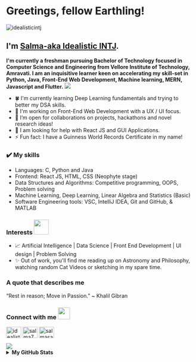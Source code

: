 # Greetings, fellow Earthling! 
<p align="left"> <img src="https://komarev.com/ghpvc/?username=idealisticintj&label=Profile%20views&color=e6325c&style=flat" alt="idealisticintj" /> </p>

## I'm [Salma-aka Idealistic INTJ](https://www.linkedin.com/in/salma7/). 
**I'm currently a freshman pursuing Bachelor of Technology focused in Computer Science and Engineering from Vellore Institute of Technology, Amravati. I am an inquisitive learner keen on accelerating my skill-set in Python, Java, Front-End Web Development, Machine learning, MERN, Javascript and Flutter.**
<img src="https://raw.githubusercontent.com/andreasbm/readme/master/assets/lines/colored.png" />

- 🍀 I'm currently learning Deep Learning fundamentals and trying to better my DSA skills.
- 🧮 I'm working on Front-End Web Development with a UX / UI focus.
- :pineapple: I’m open for collaborations on projects, hackathons and novel research ideas!
- 🤔 I am looking for help with React JS and GUI Applications.
- ⚡ Fun fact: I have a Guinness World Records Certificate in my name! 

### ✔️ My skills
- Languages: C, Python and Java
- Frontend: React JS, HTML, CSS (Neophyte stage)
- Data Structures and Algorithms: Competitive programming, OOPS, Problem solving
- Machine Learning, Deep Learning, Linear Algebra and Statistics (Basic)
- Software Engineering tools: VSC, IntelliJ IDEA, Git and GitHub, & MATLAB

### Interests <img src="https://media.giphy.com/media/VgCDAzcKvsR6OM0uWg/giphy.gif" width="40">
- :chart_with_upwards_trend: Artificial Intelligence | Data Science | Front End Development | UI design | Problem Solving 
- :sparkles:  Out of work, you'll find me reading up on Astronomy and Philosophy, watching random Cat Videos or sketching in my spare time.

### A quote that describes me

“Rest in reason; Move in Passion.”
~ Khalil Gibran

<h3 align="left">Connect with me <img src="https://user-images.githubusercontent.com/53649201/99296951-8ef68900-286d-11eb-9bf3-fdb6cf13b585.gif" height="32px"></h3>
<p align="left">
<a href="https://dev.to/idealisticintj" target="blank"><img align="center" src="https://cdn.jsdelivr.net/npm/simple-icons@3.0.1/icons/dev-dot-to.svg" alt="idealisticintj" height="30" width="40" /></a>
<a href="https://linkedin.com/in/salma7" target="blank"><img align="center" src="https://cdn.jsdelivr.net/npm/simple-icons@3.0.1/icons/linkedin.svg" alt="salma7" height="30" width="40" /></a>
<a href="https://www.leetcode.com/salmasaa02" target="blank"><img align="center" src="https://cdn.jsdelivr.net/npm/simple-icons@3.0.1/icons/leetcode.svg" alt="salmasaa02" height="30" width="40" /></a>
</p>
<img src="https://raw.githubusercontent.com/andreasbm/readme/master/assets/lines/colored.png" />

<details>
  <summary><b>My GitHub Stats</b></summary>
    <a href="https://github.com/IdealisticINTJ/IdealisticINTJ">
    <img align="center" src="https://github-readme-stats.vercel.app/api?username=IdealisticINTJ&show_icons=true&line_height=27&count_private=true&title_color=ffffff&text_color=0e1117&icon_color=ffffff&bg_color=e6325c" alt="Salma's GitHub Stats" />
    </a>
</details>
                                                                                                                                  
<!--
**IdealisticINTJ/IdealisticINTJ** is a ✨ _special_ ✨ repository because its `README.md` (this file) appears on your GitHub profile.

